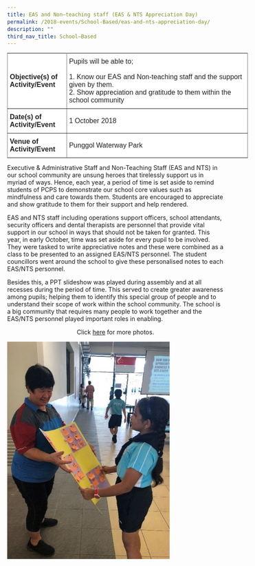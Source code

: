 ```yaml
---
title: EAS and Non–teaching staff (EAS & NTS Appreciation Day)
permalink: /2018-events/School-Based/eas-and-nts-appreciation-day/
description: ""
third_nav_title: School–Based
---
```

<style type="text/css">
.tg  {border-collapse:collapse;border-spacing:0;margin:0px auto;}
.tg td{border-color:black;border-style:solid;border-width:1px;font-family:Arial, sans-serif;font-size:14px;
  overflow:hidden;padding:10px 5px;word-break:normal;}
.tg th{border-color:black;border-style:solid;border-width:1px;font-family:Arial, sans-serif;font-size:14px;
  font-weight:normal;overflow:hidden;padding:10px 5px;word-break:normal;}
.tg .tg-kdpx{background-color:#FFF;border-color:inherit;color:#222;font-size:16px;text-align:left;vertical-align:middle}
.tg .tg-x4x2{background-color:#FFF;border-color:inherit;color:#222;font-size:16px;font-weight:bold;text-align:left;
  vertical-align:middle}
</style>
<table class="tg" style="undefined;table-layout: fixed; width: 560px">
<colgroup>
<col style="width: 138px">
<col style="width: 422px">
</colgroup>
<tbody>
  <tr>
    <td class="tg-x4x2">Objective(s) of Activity/Event</td>
    <td class="tg-kdpx"><span style="color:#222">Pupils will be able to;</span><br> <br><span style="color:#222">1.</span>      <span style="color:#222">Know our EAS and Non-teaching staff and the support given by them.</span><br><span style="color:#222">2.</span>      <span style="color:#222">Show appreciation and gratitude to them within the school community</span></td>
  </tr>
  <tr>
    <td class="tg-x4x2">Date(s) of Activity/Event</td>
    <td class="tg-kdpx">1 October 2018</td>
  </tr>
  <tr>
    <td class="tg-x4x2">Venue of Activity/Event</td>
    <td class="tg-kdpx">Punggol Waterway Park </td>
  </tr>
</tbody>
</table>

Executive & Administrative Staff and Non-Teaching Staff (EAS and NTS) in our school community are unsung heroes that tirelessly support us in myriad of ways. Hence, each year, a period of time is set aside to remind students of PCPS to demonstrate our school core values such as mindfulness and care towards them. Students are encouraged to appreciate and show gratitude to them for their support and help rendered.

EAS and NTS staff including operations support officers, school attendants, security officers and dental therapists are personnel that provide vital support in our school in ways that should not be taken for granted. This year, in early October, time was set aside for every pupil to be involved. They were tasked to write appreciative notes and these were combined as a class to be presented to an assigned EAS/NTS personnel. The student councillors went around the school to give these personalised notes to each EAS/NTS personnel.

Besides this, a PPT slideshow was played during assembly and at all recesses during the period of time. This served to create greater awareness among pupils; helping them to identify this special group of people and to understand their scope of work within the school community. The school is a big community that requires many people to work together and the EAS/NTS personnel played important roles in enabling.


<center>Click <a href="https://www.flickr.com/photos/142848383@N02/albums/72157706185028184">here</a> for more photos.</center>


<img src="/images/EASE.png" 
     style="width:75%">